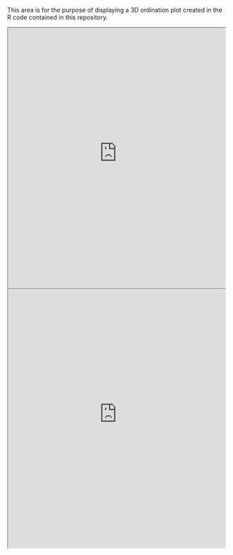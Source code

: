 This area is for the purpose of displaying a 3D ordination plot created in the R code contained in this repository.

<iframe src="https://raw.githubusercontent.com/ekronold/repository/main/3d_ordination_plot.html" width="100%" height="600px"></iframe>


<iframe src="https://raw.githubusercontent.com/ekronold/repository/main/3d_ordination_plot.html" width="100%" height="600px"></iframe>
